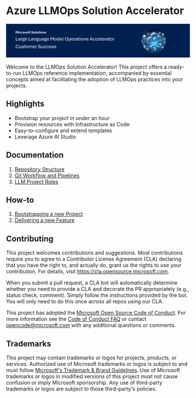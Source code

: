 # Azure LLMOps Solution Accelerator

![Header](media/llmopsheader.png)

Welcome to the LLMOps Solution Accelerator! This project offers a ready-to-run LLMOps reference implementation, accompanied by essential concepts aimed at facilitating the adoption of LLMOps practices into your projects.

## Highlights

- Bootstrap your project in under an hour
- Provision resources with Infrastructure as Code
- Easy-to-configure and extend templates
- Leverage Azure AI Studio

## Documentation

<!-- 1. [Reference Architecture](documentation/reference_architecture.md) -->
1. [Repository Structure](documentation/repository_structure.md)
2. [Git Workflow and Pipelines](documentation/git_workflow.md)
3. [LLM  Project Roles](documentation/project_roles.md)


## How-to

1. [Bootstrapping a new Project](documentation/bootstrapping.md)
2. [Delivering a new Feature](documentation/delivering_new_feature.md)

## Contributing

This project welcomes contributions and suggestions.  Most contributions require you to agree to a
Contributor License Agreement (CLA) declaring that you have the right to, and actually do, grant us
the rights to use your contribution. For details, visit https://cla.opensource.microsoft.com.

When you submit a pull request, a CLA bot will automatically determine whether you need to provide
a CLA and decorate the PR appropriately (e.g., status check, comment). Simply follow the instructions
provided by the bot. You will only need to do this once across all repos using our CLA.

This project has adopted the [Microsoft Open Source Code of Conduct](https://opensource.microsoft.com/codeofconduct/).
For more information see the [Code of Conduct FAQ](https://opensource.microsoft.com/codeofconduct/faq/) or
contact [opencode@microsoft.com](mailto:opencode@microsoft.com) with any additional questions or comments.

## Trademarks

This project may contain trademarks or logos for projects, products, or services. Authorized use of Microsoft 
trademarks or logos is subject to and must follow 
[Microsoft's Trademark & Brand Guidelines](https://www.microsoft.com/en-us/legal/intellectualproperty/trademarks/usage/general).
Use of Microsoft trademarks or logos in modified versions of this project must not cause confusion or imply Microsoft sponsorship.
Any use of third-party trademarks or logos are subject to those third-party's policies.
